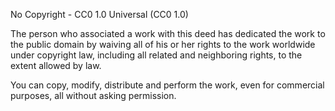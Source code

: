 No Copyright - CC0 1.0 Universal (CC0 1.0)

The person who associated a work with this deed has dedicated 
the work to the public domain by waiving all of his or her rights 
to the work worldwide under copyright law, including all related and 
neighboring rights, to the extent allowed by law.

You can copy, modify, distribute and perform the work, 
even for commercial purposes, all without asking permission. 